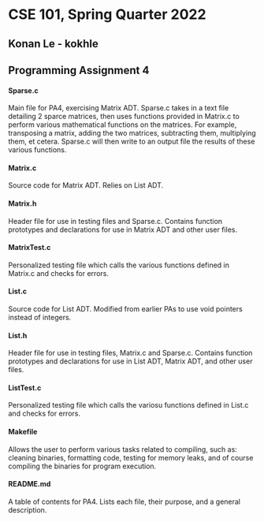 # CSE 101, Spring Quarter 2022

## Konan Le - kokhle

## Programming Assignment 4

#### Sparse.c
<p> Main file for PA4, exercising Matrix ADT. Sparse.c takes in a text file detailing 2 sparce matrices, then uses functions provided in Matrix.c to perform various mathematical functions on the matrices. For example, transposing a matrix, adding the two matrices, subtracting them, multiplying them, et cetera. Sparse.c will then write to an output file the results of these various functions. </p>

#### Matrix.c
<p> Source code for Matrix ADT. Relies on List ADT. </p>

#### Matrix.h
<p> Header file for use in testing files and Sparse.c. Contains function prototypes and declarations for use in Matrix ADT and other user files. </p>

#### MatrixTest.c
<p> Personalized testing file which calls the various functions defined in Matrix.c and checks for errors. </p>

#### List.c
<p> Source code for List ADT. Modified from earlier PAs to use void pointers instead of integers. </p>

#### List.h
<p> Header file for use in testing files, Matrix.c and Sparse.c. Contains function prototypes and declarations for use in List ADT, Matrix ADT, and other user files. </p>

#### ListTest.c
<p> Personalized testing file which calls the variosu functions defined in List.c and checks for errors. </p>

#### Makefile
<p> Allows the user to perform various tasks related to compiling, such as: cleaning binaries, formatting code, testing for memory leaks, and of course compiling the binaries for program execution. </p>

#### README.md
<p> A table of contents for PA4. Lists each file, their purpose, and a general description. </p>
